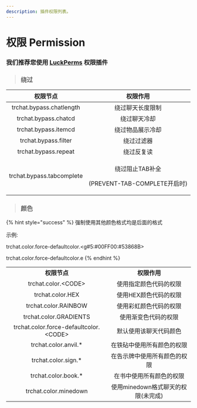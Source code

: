 ```yaml
---
description: 插件权限列表。
---
```


# 权限 Permission

### 我们推荐您使用 [LuckPerms](https://luckperms.net/download) 权限插件

> ### 绕过

|         **权限节点**          |                     **权限作用**                     |
|:-------------------------:|:------------------------------------------------:|
| trchat.bypass.chatlength  |                     绕过聊天长度限制                     |
|   trchat.bypass.chatcd    |                      绕过聊天冷却                      |
|   trchat.bypass.itemcd    |                     绕过物品展示冷却                     |
|   trchat.bypass.filter    |                      绕过过滤器                       |
|   trchat.bypass.repeat    |                      绕过反复读                       |
| trchat.bypass.tabcomplete | <p>绕过阻止TAB补全</p><p>(PREVENT-TAB-COMPLETE开启时)</p> |

> ### 颜色

{% hint style="success" %}
强制使用其他颜色格式均是后面的格式

示例:&#x20;

trchat.color.force-defaultcolor.\<g#5:#00FF00:#53868B>

trchat.color.force-defaultcolor.e
{% endhint %}

|                                         |                        |
|:---------------------------------------:|:----------------------:|
|                **权限节点**                 |        **权限作用**        |
|          trchat.color.\<CODE>           |      使用指定颜色代码的权限       |
|            trchat.color.HEX             |      使用HEX颜色代码的权限      |
|          trchat.color.RAINBOW           |      使用彩虹颜色代码的权限       |
|         trchat.color.GRADIENTS          |       使用渐变色代码的权限       |
| trchat.color.force-defaultcolor.\<CODE> |      默认使用该聊天代码颜色       |
|          trchat.color.anvil.*           |     在铁砧中使用所有颜色的权限      |
|           trchat.color.sign.*           |     在告示牌中使用所有颜色的权限     |
|           trchat.color.book.*           |      在书中使用所有颜色的权限      |
|          trchat.color.minedown          | 使用minedown格式聊天的权限(未完成) |
